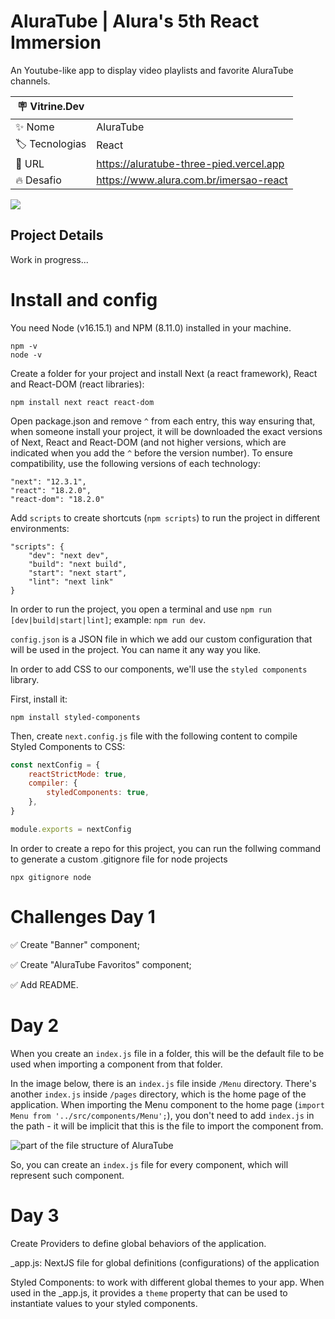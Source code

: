 # AluraTube | Alura's 5th React Immersion 
An Youtube-like app to display video playlists and favorite AluraTube channels.

| :placard: Vitrine.Dev |     |
| -------------  | --- |
| :sparkles: Nome        | AluraTube
| :label: Tecnologias | React
| :rocket: URL         | https://aluratube-three-pied.vercel.app
| :fire: Desafio     | https://www.alura.com.br/imersao-react

![](https://user-images.githubusercontent.com/19349339/200430497-06792a96-244a-4324-8055-a4445aa3889e.png#vitrinedev)

## Project Details
Work in progress...

# Install and config
You need Node (v16.15.1) and NPM (8.11.0) installed in your machine.

```
npm -v
node -v
```

Create a folder for your project and install Next (a react framework), React and React-DOM (react libraries):

`npm install next react react-dom`

Open package.json and remove `^` from each entry, this way ensuring that, when someone install your project, it will be downloaded the exact versions of Next, React and React-DOM (and not higher versions, which are indicated when you add the `^` before the version number). To ensure compatibility, use the following versions of each technology:

```
"next": "12.3.1",
"react": "18.2.0",
"react-dom": "18.2.0"
```

Add `scripts` to create shortcuts (`npm scripts`) to run the project in different environments:

```
"scripts": {
    "dev": "next dev",
    "build": "next build",
    "start": "next start",
    "lint": "next link"
}
```

In order to run the project, you open a terminal and use `npm run [dev|build|start|lint]`; example: `npm run dev`.

`config.json` is a JSON file in which we add our custom configuration that will be used in the project. You can name it any way you like.

In order to add CSS to our components, we'll use the `styled components` library.

First, install it:

`npm install styled-components`

Then, create `next.config.js` file with the following content to compile Styled Components to CSS:

```js
const nextConfig = {
    reactStrictMode: true,
    compiler: {
        styledComponents: true,
    },
}

module.exports = nextConfig
```

In order to create a repo for this project, you can run the follwing command to generate a custom .gitignore file for node projects

`npx gitignore node`

# Challenges Day 1

✅ Create "Banner" component;

✅ Create "AluraTube Favoritos" component;

✅ Add README.

# Day 2

When you create an `index.js` file in a folder, this will be the default file to be used when importing a component from that folder.

In the image below, there is an `index.js` file inside `/Menu` directory. There's another `index.js` inside `/pages` directory, which is the home page of the application. When importing the Menu component to the home page (`import Menu from '../src/components/Menu';`), you don't need to add `index.js` in the path - it will be implicit that this is the file to import the component from.

![part of the file structure of AluraTube](https://user-images.githubusercontent.com/19349339/200562790-3bcf2d05-5c39-4876-afcf-b41984c06fb0.png)

So, you can create an `index.js` file for every component, which will represent such component.

# Day 3

Create Providers to define global behaviors of the application.

_app.js: NextJS file for global definitions (configurations) of the application

Styled Components: <ThemeProvider /> to work with different global themes to your app. When used in the _app.js, it provides a `theme` property that can be used to instantiate values to your styled components.

